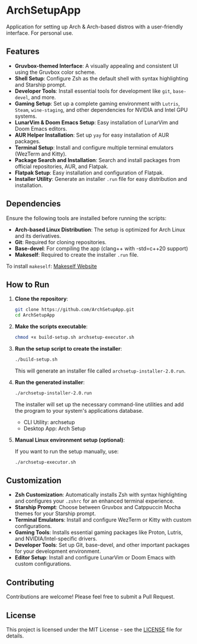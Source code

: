 # ArchSetupApp

Application for setting up Arch & Arch-based distros with a user-friendly interface. For personal use.

## Features

- **Gruvbox-themed Interface**: A visually appealing and consistent UI using the Gruvbox color scheme.
- **Shell Setup**: Configure Zsh as the default shell with syntax highlighting and Starship prompt.
- **Developer Tools**: Install essential tools for development like `git`, `base-devel`, and more.
- **Gaming Setup**: Set up a complete gaming environment with `Lutris`, `Steam`, `wine-staging`, and other dependencies for NVIDIA and Intel GPU systems.
- **LunarVim & Doom Emacs Setup**: Easy installation of LunarVim and Doom Emacs editors.
- **AUR Helper Installation**: Set up `yay` for easy installation of AUR packages.
- **Terminal Setup**: Install and configure multiple terminal emulators (WezTerm and Kitty).
- **Package Search and Installation**: Search and install packages from official repositories, AUR, and Flatpak.
- **Flatpak Setup**: Easy installation and configuration of Flatpak.
- **Installer Utility**: Generate an installer `.run` file for easy distribution and installation.

## Dependencies

Ensure the following tools are installed before running the scripts:

- **Arch-based Linux Distribution**: The setup is optimized for Arch Linux and its derivatives.
- **Git**: Required for cloning repositories.
- **Base-devel**: For compiling the app (clang++ with -std=c++20 support)
- **Makeself**: Required to create the installer `.run` file.

To install `makeself`: [Makeself Website](https://makeself.io/)

## How to Run

1. **Clone the repository**:

    ```bash
    git clone https://github.com/ArchSetupApp.git
    cd ArchSetupApp
    ```

2. **Make the scripts executable**:

    ```bash
    chmod +x build-setup.sh archsetup-executor.sh
    ```

3. **Run the setup script to create the installer**:

    ```bash
    ./build-setup.sh
    ```

   This will generate an installer file called `archsetup-installer-2.0.run`.

4. **Run the generated installer**:

    ```bash
    ./archsetup-installer-2.0.run
    ```

   The installer will set up the necessary command-line utilities and add the program to your system's applications database.
    + CLI Utility: archsetup
    + Desktop App: Arch Setup

5. **Manual Linux environment setup (optional)**:

    If you want to run the setup manually, use:

    ```bash
    ./archsetup-executor.sh
    ```

## Customization

- **Zsh Customization**: Automatically installs Zsh with syntax highlighting and configures your `.zshrc` for an enhanced terminal experience.
- **Starship Prompt**: Choose between Gruvbox and Catppuccin Mocha themes for your Starship prompt.
- **Terminal Emulators**: Install and configure WezTerm or Kitty with custom configurations.
- **Gaming Tools**: Installs essential gaming packages like Proton, Lutris, and NVIDIA/Intel-specific drivers.
- **Developer Tools**: Set up Git, base-devel, and other important packages for your development environment.
- **Editor Setup**: Install and configure LunarVim or Doom Emacs with custom configurations.

## Contributing

Contributions are welcome! Please feel free to submit a Pull Request.

## License

This project is licensed under the MIT License - see the [LICENSE](LICENSE) file for details.